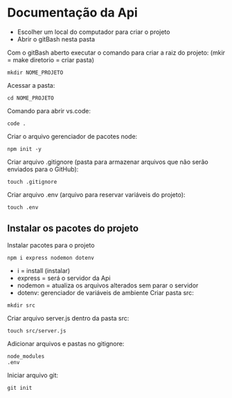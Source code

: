 # Documentação da Api

* Escolher um local do computador para criar o projeto
* Abrir o gitBash nesta pasta

Com o gitBash aberto executar o comando para criar a raiz do projeto: (mkir = make diretorio = criar pasta)
```
mkdir NOME_PROJETO 
```
Acessar a pasta:
```
cd NOME_PROJETO
```
Comando para abrir vs.code:
```
code .
```
Criar o arquivo gerenciador de pacotes node:
```
npm init -y
```
Criar arquivo .gitignore (pasta para armazenar arquivos que não serão enviados para o GitHub):
```
touch .gitignore
```
Criar arquivo .env (arquivo para reservar variáveis do projeto):
```
touch .env
```
## Instalar os pacotes do projeto

Instalar pacotes para o projeto
```
npm i express nodemon dotenv
```
* i = install (instalar)
* express = será o servidor da Api
* nodemon = atualiza os arquivos alterados sem parar o servidor
* dotenv: gerenciador de variáveis de ambiente
Criar pasta src:
```
mkdir src
```
Criar arquivo server.js dentro da pasta src:
```
touch src/server.js
```
Adicionar arquivos e pastas no gitignore:
```
node_modules 
.env
```
Iniciar arquivo git:
```
git init
```